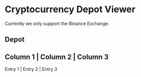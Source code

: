 # Cryptocurrency Depot Viewer

Currently we only support the Binance Exchange.

## Depot

Column 1 | Column 2 | Column 3 
---
Entry 1 | Entry 2 | Entry 3

<script>
  console.log("Hello World")
</script>
